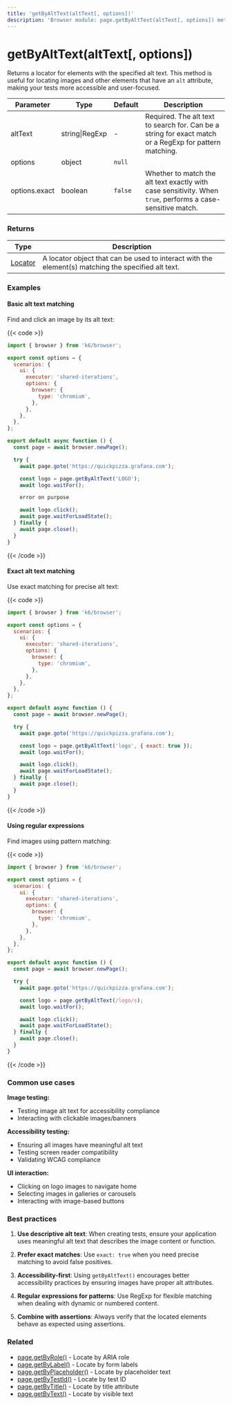 ```yaml
---
title: 'getByAltText(altText[, options])'
description: 'Browser module: page.getByAltText(altText[, options]) method'
---
```


# getByAltText(altText[, options])

Returns a locator for elements with the specified alt text. This method is useful for locating images and other elements that have an `alt` attribute, making your tests more accessible and user-focused.

<TableWithNestedRows>

| Parameter     | Type           | Default | Description                                                                                                |
| ------------- | -------------- | ------- | ---------------------------------------------------------------------------------------------------------- |
| altText       | string\|RegExp | -       | Required. The alt text to search for. Can be a string for exact match or a RegExp for pattern matching.    |
| options       | object         | `null`  |                                                                                                            |
| options.exact | boolean        | `false` | Whether to match the alt text exactly with case sensitivity. When `true`, performs a case-sensitive match. |

</TableWithNestedRows>

### Returns

| Type                                                                                   | Description                                                                                        |
| -------------------------------------------------------------------------------------- | -------------------------------------------------------------------------------------------------- |
| [Locator](https://grafana.com/docs/k6/<K6_VERSION>/javascript-api/k6-browser/locator/) | A locator object that can be used to interact with the element(s) matching the specified alt text. |

### Examples

#### Basic alt text matching

Find and click an image by its alt text:

{{< code >}}

```javascript
import { browser } from 'k6/browser';

export const options = {
  scenarios: {
    ui: {
      executor: 'shared-iterations',
      options: {
        browser: {
          type: 'chromium',
        },
      },
    },
  },
};

export default async function () {
  const page = await browser.newPage();

  try {
    await page.goto('https://quickpizza.grafana.com');

    const logo = page.getByAltText('LOGO');
    await logo.waitFor();

    error on purpose

    await logo.click();
    await page.waitForLoadState();
  } finally {
    await page.close();
  }
}
```

{{< /code >}}

#### Exact alt text matching

Use exact matching for precise alt text:

{{< code >}}

```javascript
import { browser } from 'k6/browser';

export const options = {
  scenarios: {
    ui: {
      executor: 'shared-iterations',
      options: {
        browser: {
          type: 'chromium',
        },
      },
    },
  },
};

export default async function () {
  const page = await browser.newPage();

  try {
    await page.goto('https://quickpizza.grafana.com');

    const logo = page.getByAltText('logo', { exact: true });
    await logo.waitFor();

    await logo.click();
    await page.waitForLoadState();
  } finally {
    await page.close();
  }
}
```

{{< /code >}}

#### Using regular expressions

Find images using pattern matching:

{{< code >}}

```javascript
import { browser } from 'k6/browser';

export const options = {
  scenarios: {
    ui: {
      executor: 'shared-iterations',
      options: {
        browser: {
          type: 'chromium',
        },
      },
    },
  },
};

export default async function () {
  const page = await browser.newPage();

  try {
    await page.goto('https://quickpizza.grafana.com');

    const logo = page.getByAltText(/logo/s);
    await logo.waitFor();

    await logo.click();
    await page.waitForLoadState();
  } finally {
    await page.close();
  }
}
```

{{< /code >}}

### Common use cases

**Image testing:**

- Testing image alt text for accessibility compliance
- Interacting with clickable images/banners

**Accessibility testing:**

- Ensuring all images have meaningful alt text
- Testing screen reader compatibility
- Validating WCAG compliance

**UI interaction:**

- Clicking on logo images to navigate home
- Selecting images in galleries or carousels
- Interacting with image-based buttons

### Best practices

1. **Use descriptive alt text**: When creating tests, ensure your application uses meaningful alt text that describes the image content or function.

2. **Prefer exact matches**: Use `exact: true` when you need precise matching to avoid false positives.

3. **Accessibility-first**: Using `getByAltText()` encourages better accessibility practices by ensuring images have proper alt attributes.

4. **Regular expressions for patterns**: Use RegExp for flexible matching when dealing with dynamic or numbered content.

5. **Combine with assertions**: Always verify that the located elements behave as expected using assertions.

### Related

- [page.getByRole()](https://grafana.com/docs/k6/<K6_VERSION>/javascript-api/k6-browser/page/getbyrole/) - Locate by ARIA role
- [page.getByLabel()](https://grafana.com/docs/k6/<K6_VERSION>/javascript-api/k6-browser/page/getbylabel/) - Locate by form labels
- [page.getByPlaceholder()](https://grafana.com/docs/k6/<K6_VERSION>/javascript-api/k6-browser/page/getbyplaceholder/) - Locate by placeholder text
- [page.getByTestId()](https://grafana.com/docs/k6/<K6_VERSION>/javascript-api/k6-browser/page/getbytestid/) - Locate by test ID
- [page.getByTitle()](https://grafana.com/docs/k6/<K6_VERSION>/javascript-api/k6-browser/page/getbytitle/) - Locate by title attribute
- [page.getByText()](https://grafana.com/docs/k6/<K6_VERSION>/javascript-api/k6-browser/page/getbytext/) - Locate by visible text
